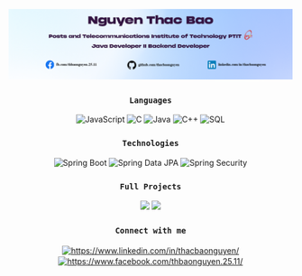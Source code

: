![Tên ảnh](https://github.com/thacbaonguyen/thacbaonguyen/blob/main/cover-thacbao-2.png)

<div align="center">

### `Languages`

![JavaScript](https://img.shields.io/badge/-JavaScript-000?&logo=JavaScript)
![C](https://img.shields.io/badge/-C-000?&logo=C)
![Java](https://img.shields.io/badge/-Java-000?&logo=Java&logoColor=007396)
![C++](https://img.shields.io/badge/-C++-000?&logo=c%2b%2b&logoColor=00599C)
![SQL](https://img.shields.io/badge/-SQL-000?&logo=MySQL)

### `Technologies`
![Spring Boot](https://img.shields.io/badge/-Spring-000%3F%26logo%3DSpring?style=flat-square&logo=spring&logoColor=black&labelColor=green&color=green)
![Spring Data JPA](https://img.shields.io/badge/-Spring_Data_JPA-000?style=flat-square&logo=spring&logoColor=black&labelColor=green&color=green)
![Spring Security](https://img.shields.io/badge/-Spring_Security-000?style=flat-square&logo=spring%20security&logoColor=black&labelColor=green&color=green)

### `Full Projects`
[![](https://img.shields.io/badge/-Pet_app-001?style=flat-square&logo=spring&logoColor=green&labelColor=blue&color=blue)](https://github.com/thacbaonguyen/pet-shop)
[![](https://img.shields.io/badge/-Social_media-001?style=flat-square&logo=spring&logoColor=green&labelColor=blue&color=blue)](https://github.com/thacbaonguyen/social-app-microservices)

### `Connect with me`
<p align="center">
<a href="https://www.linkedin.com/in/thacbaonguyen/" target="blank"><img align="center" src="https://raw.githubusercontent.com/rahuldkjain/github-profile-readme-generator/master/src/images/icons/Social/linked-in-alt.svg" alt="https://www.linkedin.com/in/thacbaonguyen/" height="18.75" width="25" /></a>
<a href="https://www.facebook.com/thbaonguyen.25.11/" target="blank"><img align="center" src="https://raw.githubusercontent.com/rahuldkjain/github-profile-readme-generator/master/src/images/icons/Social/facebook.svg" alt="https://www.facebook.com/thbaonguyen.25.11/" height="18.75" width="25" /></a>
</p>
</div>
